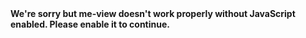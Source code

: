 <!DOCTYPE html><html lang=en><head><meta charset=utf-8><meta http-equiv=X-UA-Compatible content="IE=edge"><meta name=viewport content="width=device-width,initial-scale=1"><link rel=icon href=/favicon.ico><title>me-view</title><link href=/css/chunk-0221d01f.669464db.css rel=prefetch><link href=/js/chunk-0221d01f.9f8d89af.js rel=prefetch><link href=/css/app.03546e30.css rel=preload as=style><link href=/css/chunk-vendors.fa725576.css rel=preload as=style><link href=/js/app.92967830.js rel=preload as=script><link href=/js/chunk-vendors.a92461ad.js rel=preload as=script><link href=/css/chunk-vendors.fa725576.css rel=stylesheet><link href=/css/app.03546e30.css rel=stylesheet></head><body><noscript><strong>We're sorry but me-view doesn't work properly without JavaScript enabled. Please enable it to continue.</strong></noscript><div id=app></div><script src=/js/chunk-vendors.a92461ad.js></script><script src=/js/app.92967830.js></script></body></html>